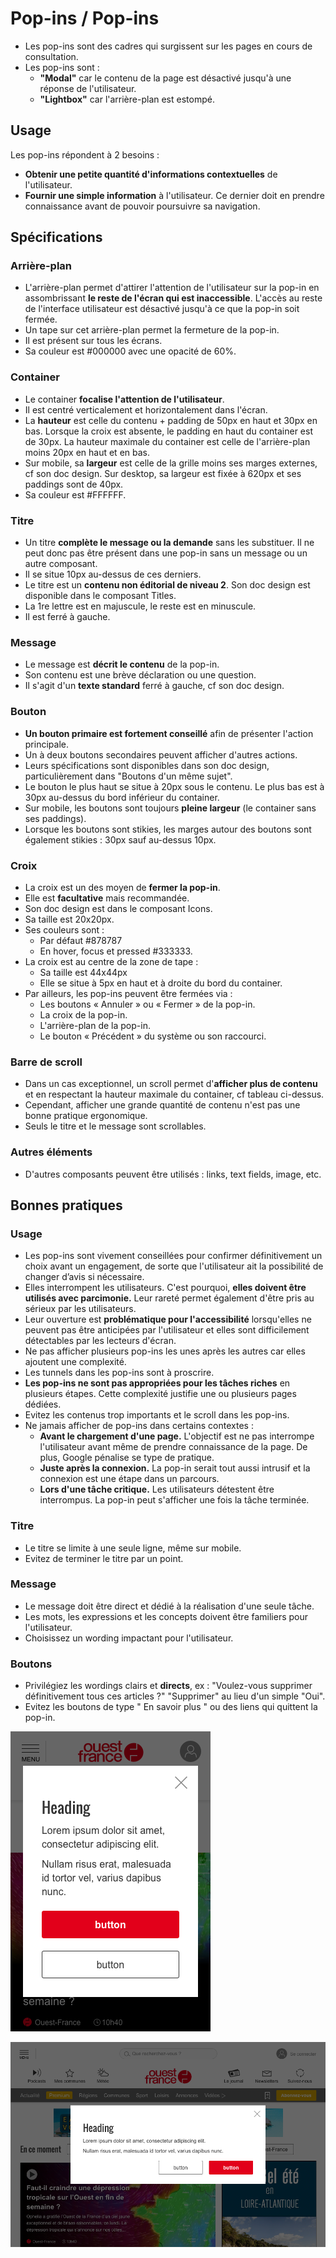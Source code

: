 # Pop-ins / Pop-ins

- Les pop-ins sont des cadres qui surgissent sur les pages en cours de consultation.
- Les pop-ins sont :
  - **"Modal"** car le contenu de la page est désactivé jusqu'à une réponse de l'utilisateur.
  - **"Lightbox"** car l'arrière-plan est estompé.

## Usage

Les pop-ins répondent à 2 besoins :
- **Obtenir une petite quantité d'informations contextuelles** de l'utilisateur.
- **Fournir une simple information** à l'utilisateur. Ce dernier doit en prendre connaissance avant de pouvoir poursuivre sa navigation.

## Spécifications

### Arrière-plan

- L'arrière-plan permet d'attirer l'attention de l'utilisateur sur la pop-in en assombrissant **le reste de l'écran qui est inaccessible**. L'accès au reste de l'interface utilisateur est désactivé jusqu'à ce que la pop-in soit fermée.
- Un tape sur cet arrière-plan permet la fermeture de la pop-in.
- Il est présent sur tous les écrans.
- Sa couleur est #000000 avec une opacité de 60%.


### Container

- Le container **focalise l'attention de l'utilisateur**.
- Il est centré verticalement et horizontalement dans l'écran.
- La **hauteur** est celle du contenu + padding de 50px en haut et 30px en bas. Lorsque la croix est absente, le padding en haut du container est de 30px. La hauteur maximale du container est celle de l'arrière-plan moins 20px en haut et en bas.
- Sur mobile, sa **largeur** est celle de la grille moins ses marges externes, cf son doc design. Sur desktop, sa largeur est fixée à 620px et ses paddings sont de 40px.
- Sa couleur est #FFFFFF.

### Titre

- Un titre **complète le message ou la demande** sans les substituer. Il ne peut donc pas être présent dans une pop-in sans un message ou un autre composant.
- Il se situe 10px au-dessus de ces derniers.
- Le titre est un **contenu non éditorial de niveau 2**. Son doc design est disponible dans le composant Titles.
- La 1re lettre est en majuscule, le reste est en minuscule.
- Il est ferré à gauche.

### Message

- Le message est **décrit le contenu** de la pop-in.
- Son contenu est une brève déclaration ou une question.
- Il s'agit d'un **texte standard** ferré à gauche, cf son doc design.

### Bouton

- **Un bouton primaire est fortement conseillé** afin de présenter l'action principale.
- Un à deux boutons secondaires peuvent afficher d'autres actions.
- Leurs spécifications sont disponibles dans son doc design, particulièrement dans "Boutons d'un même sujet".
- Le bouton le plus haut se situe à 20px sous le contenu. Le plus bas est à 30px au-dessus du bord inférieur du container.
- Sur mobile, les boutons sont toujours **pleine largeur** (le container sans ses paddings).
- Lorsque les boutons sont stikies, les marges autour des boutons sont également stikies : 30px sauf au-dessus 10px.

### Croix

- La croix est un des moyen de **fermer la pop-in**.
- Elle est **facultative** mais recommandée.
- Son doc design est dans le composant Icons.
- Sa taille est 20x20px.
- Ses couleurs sont :
  - Par défaut #878787
  - En hover, focus et pressed #333333.
- La croix est au centre de la zone de tape :
  - Sa taille est 44x44px
  - Elle se situe à 5px en haut et à droite du bord du container.
- Par ailleurs, les pop-ins peuvent être fermées via :
  - Les boutons « Annuler » ou « Fermer » de la pop-in.
  - La croix de la pop-in.
  - L'arrière-plan de la pop-in.
  - Le bouton « Précédent » du système ou son raccourci.

### Barre de scroll

- Dans un cas exceptionnel, un scroll permet d'**afficher plus de contenu** et en respectant la hauteur maximale du container, cf tableau ci-dessus.
- Cependant, afficher une grande quantité de contenu n'est pas une bonne pratique ergonomique.
- Seuls le titre et le message sont scrollables.

### Autres éléments

- D'autres composants peuvent être utilisés : links, text fields, image, etc.

## Bonnes pratiques

### Usage

- Les pop-ins sont vivement conseillées pour confirmer définitivement un choix avant un engagement, de sorte que l'utilisateur ait la possibilité de changer d’avis si nécessaire.
- Elles interrompent les utilisateurs. C'est pourquoi, **elles doivent être utilisés avec parcimonie.** Leur rareté permet également d'être pris au sérieux par les utilisateurs.
- Leur ouverture est **problématique pour l'accessibilité** lorsqu'elles ne peuvent pas être anticipées par l'utilisateur et elles sont difficilement détectables par les lecteurs d'écran.
- Ne pas afficher plusieurs pop-ins les unes après les autres car elles ajoutent une complexité.
- Les tunnels dans les pop-ins sont à proscrire.
- **Les pop-ins ne sont pas appropriées pour les tâches riches** en plusieurs étapes. Cette complexité justifie une ou plusieurs pages dédiées.
- Evitez les contenus trop importants et le scroll dans les pop-ins.
- Ne jamais afficher de pop-ins dans certains contextes :
  - **Avant le chargement d'une page.** L'objectif est ne pas interrompe l'utilisateur avant même de prendre connaissance de la page. De plus, Google pénalise se type de pratique.
  - **Juste après la connexion.** La pop-in serait tout aussi intrusif et la connexion est une étape dans un parcours.
  - **Lors d'une tâche critique.** Les utilisateurs détestent être interrompus. La pop-in peut s'afficher une fois la tâche terminée.


### Titre

- Le titre se limite à une seule ligne, même sur mobile.
- Evitez de terminer le titre par un point.

### Message

- Le message doit être direct et dédié à la réalisation d'une seule tâche.
- Les mots, les expressions et les concepts doivent être familiers pour l'utilisateur.
- Choisissez un wording impactant pour l'utilisateur.

### Boutons

- Privilégiez les wordings clairs et **directs**, ex : "Voulez-vous supprimer définitivement tous ces articles ?" "Supprimer" au lieu d'un simple "Oui".
- Evitez les boutons de type " En savoir plus " ou des liens qui quittent la pop-in.

![pop-in_mobile](Design/mobile.png)

![pop-in_desktop](Design/tablet-desktop.png)
